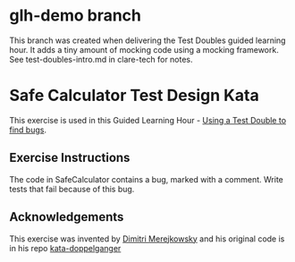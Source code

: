 glh-demo branch
===============

This branch was created when delivering the Test Doubles guided learning hour. 
It adds a tiny amount of mocking code using a mocking framework.
See test-doubles-intro.md in clare-tech for notes. 

Safe Calculator Test Design Kata
================================

This exercise is used in this Guided Learning Hour - [Using a Test Double to find bugs](https://youtu.be/rFtYJtbAb_g).

Exercise Instructions
---------------------

The code in SafeCalculator contains a bug, marked with a comment. Write tests that fail because of this bug.


Acknowledgements
----------------

This exercise was invented by [Dimitri Merejkowsky](https://github.com/dmerejkowsky) and his original code is in his repo [kata-doppelganger](https://github.com/dmerejkowsky/kata-doppelganger)
